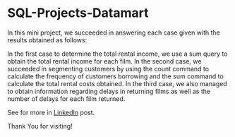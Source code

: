 # SQL-Projects-Datamart

In this mini project, we succeeded in answering each case given with the results obtained as follows:

In the first case to determine the total rental income, we use a sum query to obtain the total rental income for each film. In the second case, we succeeded in segmenting customers by using the count command to calculate the frequency of customers borrowing and the sum command to calculate the total rental costs obtained. In the third case, we also managed to obtain information regarding delays in returning films as well as the number of delays for each film returned.

See for more in [LinkedIn](https://www.linkedin.com/posts/laily-azizah-660b57283_database-mini-project-activity-7109181970856775680-PVia?utm_source=share&utm_medium=member_desktop) post.

Thank You for visiting!
